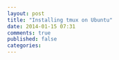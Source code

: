 ```yaml
---
layout: post
title: "Installing tmux on Ubuntu"
date: 2014-01-15 07:31
comments: true
published: false
categories: 
---
```



